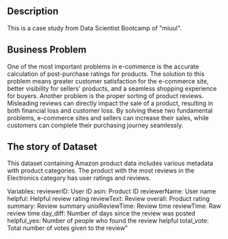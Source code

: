 ## Description

This is a case study from Data Scientist Bootcamp of "miuul". 

## Business Problem

One of the most important problems in e-commerce is the accurate calculation of post-purchase ratings for products. The solution to this problem means greater customer satisfaction for the e-commerce site, better visibility for sellers' products, and a seamless shopping experience for buyers. Another problem is the proper sorting of product reviews. Misleading reviews can directly impact the sale of a product, resulting in both financial loss and customer loss. By solving these two fundamental problems, e-commerce sites and sellers can increase their sales, while customers can complete their purchasing journey seamlessly.

## The story of Dataset

This dataset containing Amazon product data includes various metadata with product categories. The product with the most reviews in the Electronics category has user ratings and reviews.

Variables:
reviewerID: User ID
asin: Product ID
reviewerName: User name
helpful: Helpful review rating
reviewText: Review
overall: Product rating
summary: Review summary
unixReviewTime: Review time
reviewTime: Raw review time
day_diff: Number of days since the review was posted
helpful_yes: Number of people who found the review helpful
total_vote: Total number of votes given to the review"

